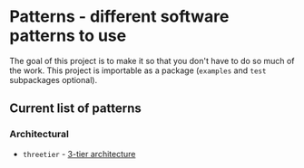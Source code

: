 Patterns - different software patterns to use
=============================================

The goal of this project is to make it so that you don't have to do so much
of the work. This project is importable as a package (`examples` and `test` 
subpackages optional).

Current list of patterns
------------------------

### Architectural

* `threetier` - [3-tier architecture](http://en.wikipedia.org/wiki/Multitier_architecture)
